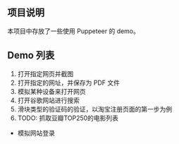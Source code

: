 ## 项目说明

本项目中存放了一些使用 Puppeteer 的 demo。



## Demo 列表

1. 打开指定网页并截图
2. 打开指定的网址，并保存为 PDF 文件
3. 模拟某种设备来打开网页
4. 打开谷歌网站进行搜索
5. 滑块类型的验证码的验证，以淘宝注册页面的第一步为例
6. TODO: 抓取豆瓣TOP250的电影列表

- 模拟网站登录
